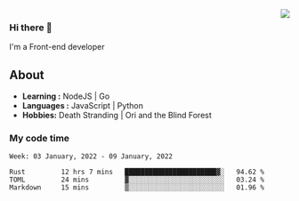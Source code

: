 <img align='right' src="https://github-readme-stats.vercel.app/api?username=strugglebak&show_icons=true">

### Hi there 👋

I'm a Front-end developer

## About

-  **Learning :** NodeJS | Go
-  **Languages :** JavaScript | Python
-  **Hobbies:** Death Stranding | Ori and the Blind Forest

### My code time

<!--START_SECTION:waka-->
```text
Week: 03 January, 2022 - 09 January, 2022

Rust         12 hrs 7 mins   ███████████████████████▓░   94.62 % 
TOML         24 mins         ▓░░░░░░░░░░░░░░░░░░░░░░░░   03.24 % 
Markdown     15 mins         ▒░░░░░░░░░░░░░░░░░░░░░░░░   01.96 % 
```
<!--END_SECTION:waka-->

